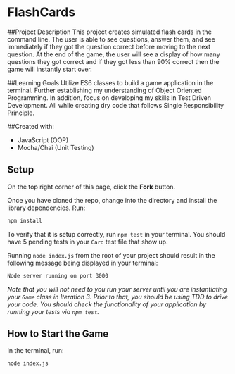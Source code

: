 # FlashCards

##Project Description
This project creates simulated flash cards in the command line. The user is able to see questions, answer them, and see immediately if they got the question correct before moving to the next question. At the end of the game, the user will see a display of how many questions they got correct and if they got less than 90% correct then the game will instantly start over.

##Learning Goals
Utilize ES6 classes to build a game application in the terminal. Further establishing my understanding of Object Oriented Programming. In addition, focus on developing my skills in Test Driven Development. All while creating dry code that follows Single Responsibility Principle.

##Created with:

- JavaScript (OOP)
- Mocha/Chai (Unit Testing)

## Setup

On the top right corner of this page, click the **Fork** button.

Once you have cloned the repo, change into the directory and install the library dependencies. Run:

```bash
npm install
```

To verify that it is setup correctly, run `npm test` in your terminal. You should have 5 pending tests in your `Card` test file that show up.

Running `node index.js` from the root of your project should result in the following message being displayed in your terminal:

```bash
Node server running on port 3000
```

_Note that you will not need to you run your server until you are instantiating your `Game` class in Iteration 3. Prior to that, you should be using TDD to drive your code. You should check the functionality of your application by running your tests via `npm test`._

## How to Start the Game

In the terminal, run:

```bash
node index.js
```
